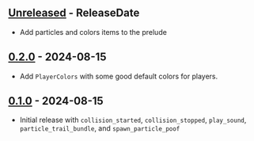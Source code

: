 <!-- next-header -->
## [Unreleased] - ReleaseDate

- Add particles and colors items to the prelude

## [0.2.0] - 2024-08-15

- Add `PlayerColors` with some good default colors for players.

## [0.1.0] - 2024-08-15

- Initial release with `collision_started`, `collision_stopped`, `play_sound`, `particle_trail_bundle`, and `spawn_particle_poof`

<!-- next-url -->
[Unreleased]: https://github.com/CleanCut/bevy_cleancut/compare/v0.2.0...HEAD
[0.2.0]: https://github.com/CleanCut/bevy_cleancut/compare/v0.1.0...v0.2.0
[0.1.0]: https://github.com/CleanCut/bevy_cleancut/compare/v0.0.0...v0.1.0

